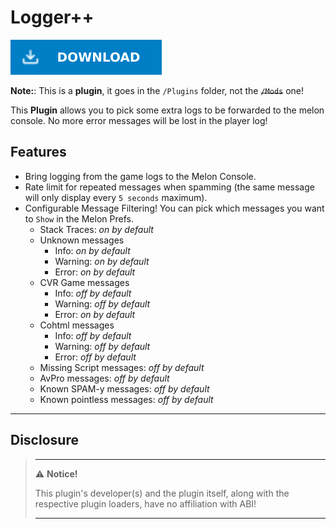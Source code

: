 # Logger++

[![Download Latest Logger++.dll](../.Resources/DownloadButtonEnabled.svg "Download Latest Logger++.dll")](https://github.com/kafeijao/Kafe_CVR_Mods/releases/latest/download/Logger++.dll)

**Note:**: This is a **__plugin__**, it goes in the `/Plugins` folder, not the ~~`/Mods`~~ one!

This **Plugin** allows you to pick some extra logs to be forwarded to the melon console. No more error messages will be
lost in the player log!

## Features
- Bring logging from the game logs to the Melon Console.
- Rate limit for repeated messages when spamming (the same message will only display every `5 seconds` maximum).
- Configurable Message Filtering! You can pick which messages you want to `Show` in the Melon Prefs.
  - Stack Traces: *on by default*
  - Unknown messages
    - Info: *on by default*
    - Warning: *on by default*
    - Error: *on by default*
  - CVR Game messages
    - Info: *off by default*
    - Warning: *off by default*
    - Error: *on by default*
  - Cohtml messages
    - Info: *off by default*
    - Warning: *off by default*
    - Error: *off by default*
  - Missing Script messages: *off by default*
  - AvPro messages: *off by default*
  - Known SPAM-y messages: *off by default*
  - Known pointless messages: *off by default*

---

## Disclosure

> ---
> ⚠️ **Notice!**
>
> This plugin's developer(s) and the plugin itself, along with the respective plugin loaders, have no affiliation with
> ABI!
>
> ---
